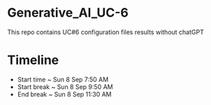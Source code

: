 # Generative_AI_UC-6
This repo contains UC#6 configuration files results without chatGPT

# Timeline
- Start time ~ Sun 8 Sep 7:50 AM
- Start break ~ Sun 8 Sep 9:50 AM
- End break ~ Sun 8 Sep 11:30 AM
